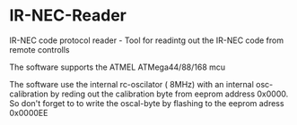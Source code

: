 # IR-NEC-Reader
IR-NEC code protocol reader - Tool for readintg out the IR-NEC code from remote controlls 

The software supports the ATMEL ATMega44/88/168 mcu

The software use the internal rc-oscilator ( 8MHz)  with an internal osc-calibration by reding out the calibration byte from eeprom address 0x0000. So don't forget to to write the oscal-byte by flashing to the eeprom adress 0x0000EE


